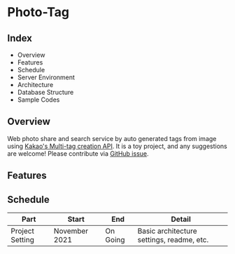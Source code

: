 # Photo-Tag

## Index
- Overview
- Features
- Schedule
- Server Environment
- Architecture
- Database Structure
- Sample Codes

## Overview
Web photo share and search service by auto generated tags from image using [Kakao's Multi-tag creation API](https://developers.kakao.com/docs/latest/en/vision/dev-guide#create-multi-tag). It is a toy project, and any suggestions are welcome! Please contribute via [GitHub issue](https://github.com/seungbin0508/photo-tag/issues).

## Features

## Schedule
| Part | Start | End | Detail |
| ----- | --- | --- | --- |
| Project Setting | November 2021 | On Going | Basic architecture settings, readme, etc. |


